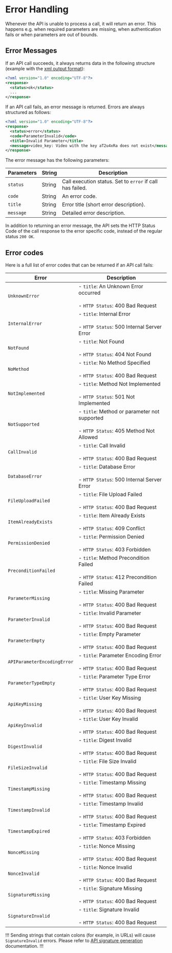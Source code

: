 # Error Handling

Whenever the API is unable to process a call, it will return an error. This happens e.g. when required parameters are missing, when authentication fails or when parameters are out of bounds.

## Error Messages
If an API call succeeds, it always returns data in the following structure (example with the [xml output format](../output-formats)):

```xml
<?xml version="1.0" encoding="UTF-8"?>
<response>
  <status>ok</status>
  ...
</response>
```

If an API call fails, an error message is returned. Errors are always structured as follows:

```xml
<?xml version="1.0" encoding="UTF-8"?>
<response>
  <status>error</status>
  <code>ParameterInvalid</code>
  <title>Invalid Parameter</title>
  <message>video_key: Video with the key aT2u4xRa does not exist</message>
</response>
```

The error message has the following parameters:

| Parameters | String | Description |
| --- | --- | --- |
| `status` | String | Call execution status. Set to `error` if call has failed. |
| `code` | String | An error code. |
| `title` | String | Error title (short error description). |
| `message` | String | Detailed error description. |

In addition to returning an error message, the API sets the HTTP Status Code of the call response to the error specific code, instead of the regular status `200 OK`.

## Error codes

Here is a full list of error codes that can be returned if an API call fails:

| Error |  Description |
| -- | -- |
| `UnknownError` | - `title`: An Unknown Error occurred<br/><br/>- `HTTP Status`: 400 Bad Request |
| `InternalError` | - `title`: Internal Error<br/><br/>- `HTTP Status`: 500 Internal Server Error |
| `NotFound` | - `title`: Not Found<br/><br/>- `HTTP Status`: 404 Not Found |
| `NoMethod` | - `title`: No Method Specified<br/><br/>- `HTTP Status`: 400 Bad Request |
| `NotImplemented` | - `title`: Method Not Implemented<br/><br/>- `HTTP Status`: 501 Not Implemented |
| `NotSupported` | - `title`: Method or parameter not supported<br/><br/>- `HTTP Status`: 405 Method Not Allowed |
| `CallInvalid` | - `title`: Call Invalid<br/><br/>- `HTTP Status`: 400 Bad Request |
| `DatabaseError` | - `title`: Database Error<br/><br/>- `HTTP Status`: 500 Internal Server Error |
| `FileUploadFailed` | - `title`: File Upload Failed<br/><br/>- `HTTP Status`: 400 Bad Request |
| `ItemAlreadyExists` | - `title`: Item Already Exists<br/><br/>- `HTTP Status`: 409 Conflict |
| `PermissionDenied` | - `title`: Permission Denied<br/><br/>- `HTTP Status`: 403 Forbidden |
| `PreconditionFailed` | - `title`: Method Precondition Failed<br/><br/>- `HTTP Status`: 412 Precondition Failed |
| `ParameterMissing` | - `title`: Missing Parameter<br/><br/>- `HTTP Status`: 400 Bad Request |
| `ParameterInvalid` | - `title`: Invalid Parameter<br/><br/>- `HTTP Status`: 400 Bad Request |
| `ParameterEmpty` | - `title`: Empty Parameter<br/><br/>- `HTTP Status`: 400 Bad Request |
| `APIParameterEncodingError` | - `title`: Parameter Encoding Error<br/><br/>- `HTTP Status`: 400 Bad Request |
| `ParameterTypeEmpty` | - `title`: Parameter Type Error<br/><br/>- `HTTP Status`: 400 Bad Request |
| `ApiKeyMissing` | - `title`: User Key Missing<br/><br/>- `HTTP Status`: 400 Bad Request |
| `ApiKeyInvalid` | - `title`: User Key Invalid<br/><br/>- `HTTP Status`: 400 Bad Request |
| `DigestInvalid` | - `title`: Digest Invalid<br/><br/>- `HTTP Status`: 400 Bad Request |
| `FileSizeInvalid` | - `title`: File Size Invalid<br/><br/>- `HTTP Status`: 400 Bad Request |
| `TimestampMissing` | - `title`: Timestamp Missing<br/><br/>- `HTTP Status`: 400 Bad Request |
| `TimestampInvalid` | - `title`: Timestamp Invalid<br/><br/>- `HTTP Status`: 400 Bad Request |
| `TimestampExpired` | - `title`: Timestamp Expired<br/><br/>- `HTTP Status`: 403 Forbidden |
| `NonceMissing` | - `title`: Nonce Missing<br/><br/>- `HTTP Status`: 400 Bad Request |
| `NonceInvalid` | - `title`: Nonce Invalid<br/><br/>- `HTTP Status`: 400 Bad Request |
| `SignatureMissing` | - `title`: Signature Missing<br/><br/>- `HTTP Status`: 400 Bad Request |
| `SignatureInvalid` | - `title`: Signature Invalid<br/><br/>- `HTTP Status`: 400 Bad Request |

!!!
Sending strings that contain colons (for example, in URLs) will cause `SignatureInvalid` errors. Please refer to [API signature generation](../authentication#api-signature-generation) documentation.
!!!